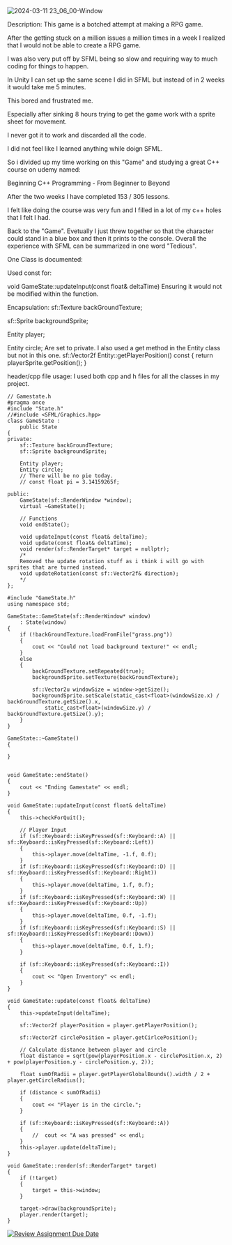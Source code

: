 
![2024-03-11 23_06_00-Window](https://github.com/forsbergsskola-se/gp23-203-opengl-game-djssfmlgameteam/assets/89846079/d814b8e1-9753-4984-9d9b-5f46b66987b1)

Description:
This game is a botched attempt at making a RPG game.

After the getting stuck on a million issues a million times in a week I realized that I would not be able to create a RPG game.

I was also very put off by SFML being so slow and requiring way to much coding for things to happen.

In Unity I can set up the same scene I did in SFML but instead of in 2 weeks it would take me 5 minutes.

This bored and frustrated me.

Especially after sinking 8 hours trying to get the game work with a sprite sheet for movement.

I never got it to work and discarded all the code.

I did not feel like I learned anything while doign SFML.

So i divided up my time working on this "Game" and studying a great C++ course on udemy named: 

Beginning C++ Programming - From Beginner to Beyond

After the two weeks I have completed 153 / 305 lessons.

I felt like doing the course was very fun and I filled in a lot of my c++ holes that I felt I had.

Back to the "Game".
Evetually I just threw together so that the character could stand in a blue box and then it prints to the console.
Overall the experience with SFML can be summarized in one word "Tedious".

One Class is documented:

Used const for:

void GameState::updateInput(const float& deltaTime)
Ensuring it would not be modified within the function.

Encapsulation:
sf::Texture backGroundTexture;

sf::Sprite backgroundSprite;

Entity player;

Entity circle;
Are set to private.
I also used a get method in the Entity class but not in this one.
sf::Vector2f Entity::getPlayerPosition() const
{
    return playerSprite.getPosition();
}

header/cpp file usage:
I used both cpp and h files for all the classes in my project.

```
// Gamestate.h
#pragma once
#include "State.h"
//#include <SFML/Graphics.hpp>
class GameState :
    public State
{
private:
    sf::Texture backGroundTexture;
    sf::Sprite backgroundSprite;

    Entity player;
    Entity circle;
    // There will be no pie today.
    // const float pi = 3.14159265f;

public:
    GameState(sf::RenderWindow *window);
    virtual ~GameState();

    // Functions
    void endState();

    void updateInput(const float& deltaTime);
    void update(const float& deltaTime);
    void render(sf::RenderTarget* target = nullptr);
    /*
    Removed the update rotation stuff as i think i will go with sprites that are turned instead.
    void updateRotation(const sf::Vector2f& direction);
    */
};

``` 

```
#include "GameState.h"
using namespace std;

GameState::GameState(sf::RenderWindow* window)
    : State(window)
{
    if (!backGroundTexture.loadFromFile("grass.png"))
    {
        cout << "Could not load background texture!" << endl;
    }
    else
    {
        backGroundTexture.setRepeated(true);
        backgroundSprite.setTexture(backGroundTexture);

        sf::Vector2u windowSize = window->getSize();
        backgroundSprite.setScale(static_cast<float>(windowSize.x) / backGroundTexture.getSize().x,
            static_cast<float>(windowSize.y) / backGroundTexture.getSize().y);
    }
}

GameState::~GameState()
{

}


void GameState::endState()
{
    cout << "Ending Gamestate" << endl;
}

void GameState::updateInput(const float& deltaTime)
{
    this->checkForQuit();

    // Player Input
    if (sf::Keyboard::isKeyPressed(sf::Keyboard::A) || sf::Keyboard::isKeyPressed(sf::Keyboard::Left))
    {
        this->player.move(deltaTime, -1.f, 0.f);
    }
    if (sf::Keyboard::isKeyPressed(sf::Keyboard::D) || sf::Keyboard::isKeyPressed(sf::Keyboard::Right))
    {
        this->player.move(deltaTime, 1.f, 0.f);
    }
    if (sf::Keyboard::isKeyPressed(sf::Keyboard::W) || sf::Keyboard::isKeyPressed(sf::Keyboard::Up))
    {
        this->player.move(deltaTime, 0.f, -1.f);
    }
    if (sf::Keyboard::isKeyPressed(sf::Keyboard::S) || sf::Keyboard::isKeyPressed(sf::Keyboard::Down))
    {
        this->player.move(deltaTime, 0.f, 1.f);
    }

    if (sf::Keyboard::isKeyPressed(sf::Keyboard::I))
    {
        cout << "Open Inventory" << endl;
    }
}

void GameState::update(const float& deltaTime)
{
    this->updateInput(deltaTime);

    sf::Vector2f playerPosition = player.getPlayerPosition();

    sf::Vector2f circlePosition = player.getCirlcePosition();

    // Calculate distance between player and circle
    float distance = sqrt(pow(playerPosition.x - circlePosition.x, 2) + pow(playerPosition.y - circlePosition.y, 2));

    float sumOfRadii = player.getPlayerGlobalBounds().width / 2 + player.getCircleRadius();

    if (distance < sumOfRadii)
    {
        cout << "Player is in the circle.";
    }

    if (sf::Keyboard::isKeyPressed(sf::Keyboard::A))
    {
        //	cout << "A was pressed" << endl;
    }
    this->player.update(deltaTime);
}

void GameState::render(sf::RenderTarget* target)
{
    if (!target)
    {
        target = this->window;
    }

    target->draw(backgroundSprite);
    player.render(target);
}
```



[![Review Assignment Due Date](https://classroom.github.com/assets/deadline-readme-button-24ddc0f5d75046c5622901739e7c5dd533143b0c8e959d652212380cedb1ea36.svg)](https://classroom.github.com/a/UqIUAt8b)


